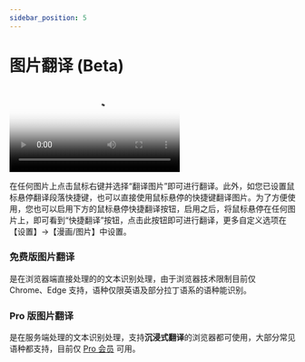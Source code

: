 ```yaml
---
sidebar_position: 5
---
```


# 图片翻译 (Beta)

<video
  controls
  poster="https://s.immersivetranslate.com/static/extension/images/image_tansalte_intro-qkKVLH.png"
  src="https://s.immersivetranslate.com/assets/r2-uploads/image_trabslate_zh-m4e2UQzQZGiM7cHr.mp4"
/>

在任何图片上点击鼠标右键并选择“翻译图片”即可进行翻译。此外，如您已设置鼠标悬停翻译段落快捷键，也可以直接使用鼠标悬停的快捷键翻译图片。为了方便使用，您也可以启用下方的鼠标悬停快捷翻译按钮，启用之后，将鼠标悬停在任何图片上，即可看到“快捷翻译”按钮，点击此按钮即可进行翻译，更多自定义选项在【设置】->【漫画/图片】中设置。

### 免费版图片翻译

是在浏览器端直接处理的的文本识别处理，由于浏览器技术限制目前仅 Chrome、Edge 支持，语种仅限英语及部分拉丁语系的语种能识别。

### Pro 版图片翻译

是在服务端处理的文本识别处理，支持**沉浸式翻译**的浏览器都可使用，大部分常见语种都支持，目前仅 [Pro 会员](https://immersivetranslate.com/auth/pricing/?utm_source=officialSite&utm_medium=usageDoc&utm_campaign=usageDocImage) 可用。
